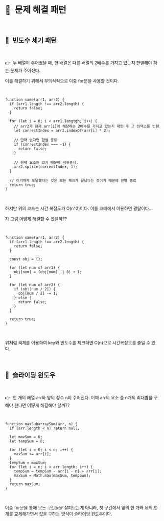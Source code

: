 <br>

# 📌  문제 해결 패턴

<br>

## 🔎  빈도수 세기 패턴

<br>

👉  두 배열이 주어졌을 때, 한 배열은 다른 배열의 2배수를 가지고 있는지 판별해야 하는 문제가 주어졌다.

이를 해결하기 위해서 무의식적으로 이중 for문을 사용할 것이다.

<br>

```tsx
function same(arr1, arr2) {
  if (arr1.length !== arr2.length) {
    return false;
  }

  for (let i = 0; i < arr1.lengtgh; i++) {
    // arr2가 현재 arr[i]에 해당하는 2배수를 가지고 있는지 확인 후 그 인덱스를 반환
    let correctIndex = arr2.indexOf(arr[i] * 2);

    // 만약 없다면 판별 종료
    if (correctIndex === -1) {
      return false;
    }

    // 현재 요소는 있기 때문에 지워준다.
    arr2.splice(correctIndex, 1);
  }

  // 여기까지 도달했다는 것은 모든 체크가 끝났다는 것이기 때문에 판별 종료
  return true;
}
```

<br>

하지만 위의 코드는 시간 복잡도가 O(n^2)이다. 이를 코테에서 이용하면 광탈이다…

자 그럼 어떻게 해결할 수 있을까??

 <br>

```tsx
function same(arr1, arr2) {
  if (arr1.length !== arr2.length) {
    return false;
  }

  const obj = {};

  for (let num of arr1) {
    obj[num] = (obj[num] || 0) + 1;
  }

  for (let num of arr2) {
    if (obj[num / 2]) {
      obj[num / 2] -= 1;
    } else {
      return false;
    }
  }

  return true;
}
```

<br>

위처럼 객체를 이용하여 key와 빈도수를 체크하면 O(n)으로 시간복잡도를 줄일 수 있다.

<br>

## 🔎  슬라이딩 윈도우

<br>

👉  한 개의 배열 arr와 양의 정수 n이 주어진다. 이때 arr의 요소 중 n개의 최대합을 구해야 한다면 어떻게 해결해야 할까??

<br>

```tsx
function maxSubarraySum(arr, n) {
  if (arr.length < n) return null;

  let maxSum = 0;
  let tempSum = 0;

  for (let i = 0; i < n; i++) {
    maxSum += arr[i];
  }
  tempSum = maxSum;
  for (let i = n; i < arr.length; i++) {
    tempSum = tempSum - arr[i - n] + arr[i];
    maxSum = Math.max(maxSum, tempSum);
  }
  return maxSum;
}
```

<br>

이중 for문을 통해 모든 구간들을 살펴보는게 아니라, 첫 구간에서 앞의 한 개와 뒤의 한 개를 교체해가면서 값을 구하는 방식이 슬라이딩 윈도우이다.

<br>
